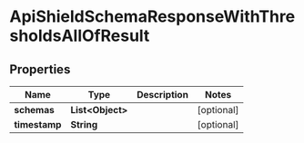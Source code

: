 

# ApiShieldSchemaResponseWithThresholdsAllOfResult


## Properties

| Name | Type | Description | Notes |
|------------ | ------------- | ------------- | -------------|
|**schemas** | **List&lt;Object&gt;** |  |  [optional] |
|**timestamp** | **String** |  |  [optional] |




